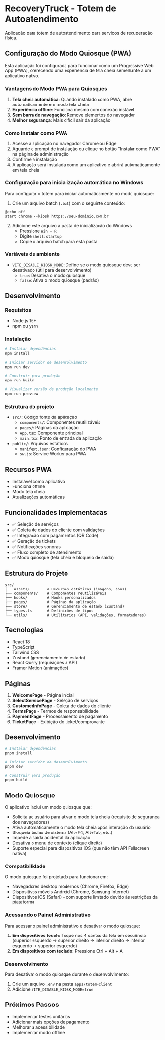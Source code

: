# RecoveryTruck - Totem de Autoatendimento

Aplicação para totem de autoatendimento para serviços de recuperação física.

## Configuração do Modo Quiosque (PWA)

Esta aplicação foi configurada para funcionar como um Progressive Web App (PWA), oferecendo uma experiência de tela cheia semelhante a um aplicativo nativo.

### Vantagens do Modo PWA para Quiosques

1. **Tela cheia automática**: Quando instalado como PWA, abre automaticamente em modo tela cheia
2. **Experiência offline**: Funciona mesmo com conexão instável
3. **Sem barra de navegação**: Remove elementos do navegador
4. **Melhor segurança**: Mais difícil sair da aplicação

### Como instalar como PWA

1. Acesse a aplicação no navegador Chrome ou Edge
2. Aguarde o prompt de instalação ou clique no botão "Instalar como PWA" na página de administração
3. Confirme a instalação
4. A aplicação será instalada como um aplicativo e abrirá automaticamente em tela cheia

### Configuração para inicialização automática no Windows

Para configurar o totem para iniciar automaticamente no modo quiosque:

1. Crie um arquivo batch (`.bat`) com o seguinte conteúdo:

```batch
@echo off
start chrome --kiosk https://seu-dominio.com.br
```

2. Adicione este arquivo à pasta de inicialização do Windows:
   - Pressione `Win + R`
   - Digite `shell:startup`
   - Copie o arquivo batch para esta pasta

### Variáveis de ambiente

- `VITE_DISABLE_KIOSK_MODE`: Define se o modo quiosque deve ser desativado (útil para desenvolvimento)
  - `true`: Desativa o modo quiosque
  - `false`: Ativa o modo quiosque (padrão)

## Desenvolvimento

### Requisitos

- Node.js 16+
- npm ou yarn

### Instalação

```bash
# Instalar dependências
npm install

# Iniciar servidor de desenvolvimento
npm run dev

# Construir para produção
npm run build

# Visualizar versão de produção localmente
npm run preview
```

### Estrutura do projeto

- `src/`: Código fonte da aplicação
  - `components/`: Componentes reutilizáveis
  - `pages/`: Páginas da aplicação
  - `App.tsx`: Componente principal
  - `main.tsx`: Ponto de entrada da aplicação
- `public/`: Arquivos estáticos
  - `manifest.json`: Configuração do PWA
  - `sw.js`: Service Worker para PWA

## Recursos PWA

- Instalável como aplicativo
- Funciona offline
- Modo tela cheia
- Atualizações automáticas

## Funcionalidades Implementadas

- ✅ Seleção de serviços
- ✅ Coleta de dados do cliente com validações
- ✅ Integração com pagamentos (QR Code)
- ✅ Geração de tickets
- ✅ Notificações sonoras
- ✅ Fluxo completo de atendimento
- ✅ Modo quiosque (tela cheia e bloqueio de saída)

## Estrutura do Projeto

```
src/
├── assets/        # Recursos estáticos (imagens, sons)
├── components/    # Componentes reutilizáveis
├── hooks/         # Hooks personalizados
├── pages/         # Páginas da aplicação
├── store/         # Gerenciamento de estado (Zustand)
├── types.ts       # Definições de tipos
└── utils/         # Utilitários (API, validações, formatadores)
```

## Tecnologias

- React 18
- TypeScript
- Tailwind CSS
- Zustand (gerenciamento de estado)
- React Query (requisições à API)
- Framer Motion (animações)

## Páginas

1. **WelcomePage** - Página inicial
2. **SelectServicePage** - Seleção de serviços
3. **CustomerInfoPage** - Coleta de dados do cliente
4. **TermsPage** - Termos de responsabilidade
5. **PaymentPage** - Processamento de pagamento
6. **TicketPage** - Exibição do ticket/comprovante

## Desenvolvimento

```bash
# Instalar dependências
pnpm install

# Iniciar servidor de desenvolvimento
pnpm dev

# Construir para produção
pnpm build
```

## Modo Quiosque

O aplicativo inclui um modo quiosque que:

- Solicita ao usuário para ativar o modo tela cheia (requisito de segurança dos navegadores)
- Ativa automaticamente o modo tela cheia após interação do usuário
- Bloqueia teclas de sistema (Alt+F4, Alt+Tab, etc.)
- Impede a saída acidental da aplicação
- Desativa o menu de contexto (clique direito)
- Suporte especial para dispositivos iOS (que não têm API Fullscreen nativa)

### Compatibilidade

O modo quiosque foi projetado para funcionar em:

- Navegadores desktop modernos (Chrome, Firefox, Edge)
- Dispositivos móveis Android (Chrome, Samsung Internet)
- Dispositivos iOS (Safari) - com suporte limitado devido às restrições da plataforma

### Acessando o Painel Administrativo

Para acessar o painel administrativo e desativar o modo quiosque:

1. **Em dispositivos touch**: Toque nos 4 cantos da tela em sequência (superior esquerdo → superior direito → inferior direito → inferior esquerdo → superior esquerdo)
2. **Em dispositivos com teclado**: Pressione Ctrl + Alt + A

### Desenvolvimento

Para desativar o modo quiosque durante o desenvolvimento:

1. Crie um arquivo `.env` na pasta `apps/totem-client`
2. Adicione `VITE_DISABLE_KIOSK_MODE=true`

## Próximos Passos

- Implementar testes unitários
- Adicionar mais opções de pagamento
- Melhorar a acessibilidade
- Implementar modo offline 